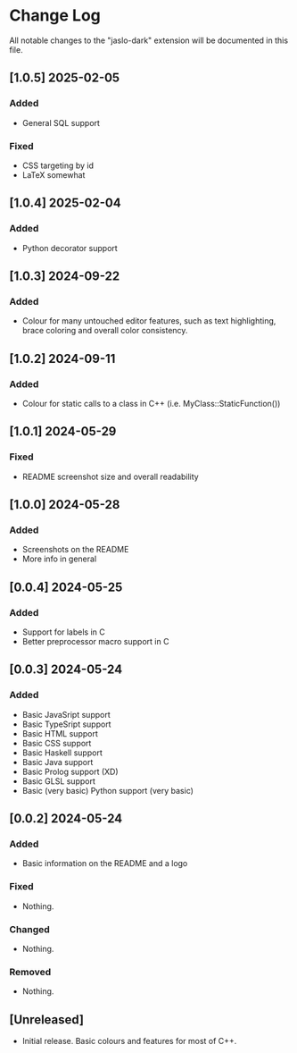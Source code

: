 # Change Log

All notable changes to the "jaslo-dark" extension will be documented in this file.

## [1.0.5] 2025-02-05

### Added

- General SQL support

### Fixed

- CSS targeting by id
- LaTeX somewhat

## [1.0.4] 2025-02-04

### Added

- Python decorator support


## [1.0.3] 2024-09-22

### Added

- Colour for many untouched editor features, such as text highlighting, brace coloring and overall color consistency.

## [1.0.2] 2024-09-11

### Added

- Colour for static calls to a class in C++ (i.e. MyClass::StaticFunction())

## [1.0.1] 2024-05-29

### Fixed

- README screenshot size and overall readability

## [1.0.0] 2024-05-28

### Added

- Screenshots on the README
- More info in general

## [0.0.4] 2024-05-25

### Added

- Support for labels in C
- Better preprocessor macro support in C

## [0.0.3] 2024-05-24

### Added

- Basic JavaSript support
- Basic TypeSript support
- Basic HTML support
- Basic CSS support
- Basic Haskell support
- Basic Java support
- Basic Prolog support (XD)
- Basic GLSL support
- Basic (very basic) Python support (very basic)

## [0.0.2] 2024-05-24

### Added

- Basic information on the README and a logo

### Fixed

- Nothing.

### Changed

- Nothing.

### Removed

- Nothing.

## [Unreleased]

- Initial release. Basic colours and features for most of C++.
